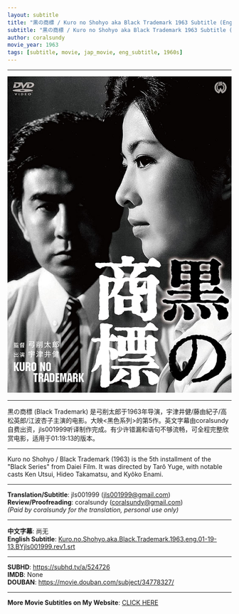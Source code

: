 ```yaml
---
layout: subtitle
title: "黒の商標 / Kuro no Shohyo aka Black Trademark 1963 Subtitle (English)"
subtitle: "黒の商標 / Kuro no Shohyo aka Black Trademark 1963 Subtitle (English)"
author: coralsundy
movie_year: 1963
tags: [subtitle, movie, jap_movie, eng_subtitle, 1960s]
---
```


------

<img src="../assets/kuro.no.shohyo.jpg" alt="kuro.no.shohyo_cover_art" />

------

黒の商標 (Black Trademark) 是弓削太郎于1963年导演，宇津井健/藤由紀子/高松英郎/江波杏子主演的电影。大映<黑色系列>的第5作。英文字幕由coralsundy自费出资，jls001999听译制作完成。有少许错漏和语句不够流畅，可全程完整欣赏电影，适用于01:19:13的版本。

------

Kuro no Shohyo / Black Trademark (1963) is the 5th installment of the "Black Series" from Daiei Film. It was directed by Tarô Yuge, with notable casts Ken Utsui, Hideo Takamatsu, and Kyôko Enami.

------

**Translation/Subtitle**: jls001999 (jls001999@gmail.com)<br>
**Review/Proofreading**: coralsundy (coralsundy@gmail.com)<br>
*(Paid by coralsundy for the translation, personal use only)*

------

**中文字幕**: 尚无<br>
**English Subtitle**: [Kuro.no.Shohyo.aka.Black.Trademark.1963.eng.01-19-13.BYjls001999.rev1.srt](../subtitles/Kuro.no.Shohyo.aka.Black.Trademark.1963.eng.01-19-13.BYjls001999.rev1.srt)

------

**SUBHD**: <https://subhd.tv/a/524726><br>
**IMDB**: None<br>
**DOUBAN**: <https://movie.douban.com/subject/34778327/>

------

**More Movie Subtitles on My Website**: <a href='{% post_url 2021-01-10-subtitles-summary-list %}'>CLICK HERE</a>


